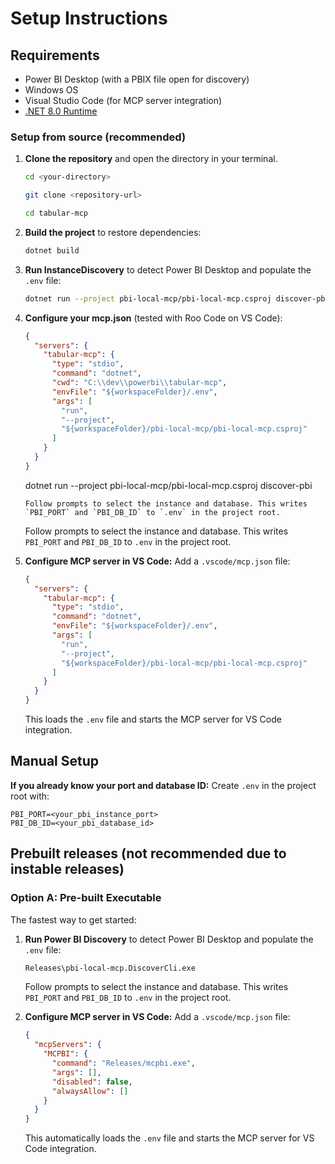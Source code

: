 # Setup Instructions

## Requirements

- Power BI Desktop (with a PBIX file open for discovery)
- Windows OS
- Visual Studio Code (for MCP server integration)
- [.NET 8.0 Runtime](https://dotnet.microsoft.com/download/dotnet/8.0)




### Setup from source (recommended)

1. **Clone the repository** and open the directory in your terminal.

   ```sh
   cd <your-directory>

   git clone <repository-url>

   cd tabular-mcp
   ```


2. **Build the project** to restore dependencies:
   ```sh
   dotnet build
   ```

3. **Run InstanceDiscovery** to detect Power BI Desktop and populate the `.env` file:
    ```sh
    dotnet run --project pbi-local-mcp/pbi-local-mcp.csproj discover-pbi
    ```

4. **Configure your mcp.json** (tested with Roo Code on VS Code):
   ```json
   {
     "servers": {
       "tabular-mcp": {
         "type": "stdio",
         "command": "dotnet",
         "cwd": "C:\\dev\\powerbi\\tabular-mcp",
         "envFile": "${workspaceFolder}/.env",
         "args": [
           "run",
           "--project",
           "${workspaceFolder}/pbi-local-mcp/pbi-local-mcp.csproj"
         ]
       }
     }
   }
   ```
   dotnet run --project pbi-local-mcp/pbi-local-mcp.csproj discover-pbi
   ```
   Follow prompts to select the instance and database. This writes `PBI_PORT` and `PBI_DB_ID` to `.env` in the project root.
   ```
   Follow prompts to select the instance and database. This writes `PBI_PORT` and `PBI_DB_ID` to `.env` in the project root.

3. **Configure MCP server in VS Code:**
   Add a `.vscode/mcp.json` file:
   ```json
   {
     "servers": {
       "tabular-mcp": {
         "type": "stdio",
         "command": "dotnet",
         "envFile": "${workspaceFolder}/.env",
         "args": [
           "run",
           "--project",
           "${workspaceFolder}/pbi-local-mcp/pbi-local-mcp.csproj"
         ]
       }
     }
   }
   ```
   This loads the `.env` file and starts the MCP server for VS Code integration.

## Manual Setup

**If you already know your port and database ID:**
Create `.env` in the project root with:
```
PBI_PORT=<your_pbi_instance_port>
PBI_DB_ID=<your_pbi_database_id>
```


## Prebuilt releases (not recommended due to instable releases)

### Option A: Pre-built Executable
The fastest way to get started:

1. **Run Power BI Discovery** to detect Power BI Desktop and populate the `.env` file:
   ```cmd
   Releases\pbi-local-mcp.DiscoverCli.exe
   ```
   Follow prompts to select the instance and database. This writes `PBI_PORT` and `PBI_DB_ID` to `.env` in the project root.

2. **Configure MCP server in VS Code:**
   Add a `.vscode/mcp.json` file:
   ```json
   {
     "mcpServers": {
       "MCPBI": {
         "command": "Releases/mcpbi.exe",
         "args": [],
         "disabled": false,
         "alwaysAllow": []
       }
     }
   }
   ```
   This automatically loads the `.env` file and starts the MCP server for VS Code integration.